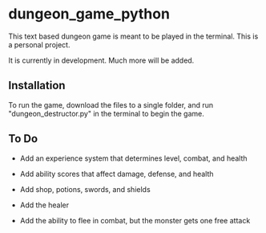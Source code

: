 # dungeon_game_python

This text based dungeon game is meant to be played in the terminal. This is a 
personal project.

It is currently in development. Much more will be added.

## Installation

To run the game, download the files to a single folder, and run 
"dungeon_destructor.py" in the terminal to begin the game.

## To Do

- Add an experience system that determines level, combat, and health

- Add ability scores that affect damage, defense, and health

- Add shop, potions, swords, and shields

- Add the healer

- Add the ability to flee in combat, but the monster gets one free attack